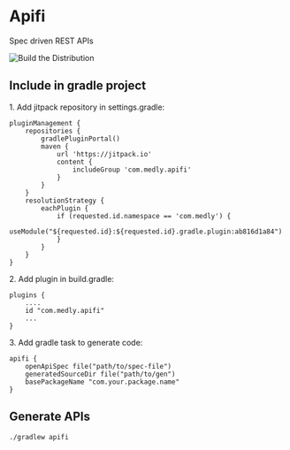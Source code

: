 # Apifi 

Spec driven REST APIs

![Build the Distribution](https://github.com/medly/apifi/workflows/Build%20the%20Distribution/badge.svg)

## Include in gradle project
1\. Add jitpack repository in settings.gradle:
```
pluginManagement {
    repositories {
        gradlePluginPortal()
        maven {
            url 'https://jitpack.io'
            content {
                includeGroup 'com.medly.apifi'
            }
        }
    }
    resolutionStrategy {
        eachPlugin {
            if (requested.id.namespace == 'com.medly') {
                useModule("${requested.id}:${requested.id}.gradle.plugin:ab816d1a84")
            }
        }
    }
}
```
2\. Add plugin in build.gradle:
```
plugins {
    ....
    id "com.medly.apifi"
    ...
}
```

3\. Add gradle task to generate code:
```
apifi {
    openApiSpec file("path/to/spec-file")
    generatedSourceDir file("path/to/gen")
    basePackageName "com.your.package.name"
}
```

## Generate APIs

```
./gradlew apifi
```
